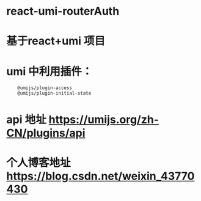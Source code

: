 # react-umi-routerAuth
# 基于react+umi 项目
# umi 中利用插件：
        @umijs/plugin-access
        @umijs/plugin-initial-state
# api 地址 https://umijs.org/zh-CN/plugins/api
# 个人博客地址 https://blog.csdn.net/weixin_43770430